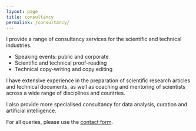 ```yaml
---
layout: page
title: consultancy
permalink: /consultancy/
---
```


I provide a range of consultancy services for the scientific and technical industries.

* Speaking events: public and corporate
* Scientific and technical proof-reading
* Technical copy-writing and copy editing

I have extensive experience in the preparation of scientific research articles and technical documents, as well as coaching and mentoring of scientists across a wide range of disciplines and countries. 

I also provide more specialised consultancy for data analysis, curation and artificial intelligence. 

For all queries, please use the [contact form](https://forms.gle/T9ydHWq1gk5dmhtp8). 

